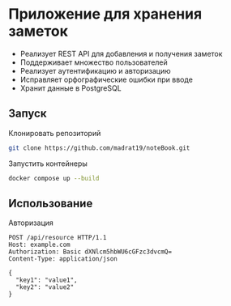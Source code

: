 # Приложение для хранения заметок 
* Реализует REST API для добавления и получения заметок
* Поддерживает множество пользователей
* Реализует аутентификацию и авторизацию
* Исправляет орфографические ошибки при вводе
* Хранит данные в PostgreSQL

## Запуск 
Клонировать репозиторий 
```bash
git clone https://github.com/madrat19/noteBook.git
```
Запустить контейнеры
```bash
docker compose up --build
```

## Использование
Авторизация 
```http
POST /api/resource HTTP/1.1
Host: example.com
Authorization: Basic dXNlcm5hbWU6cGFzc3dvcmQ=
Content-Type: application/json

{
  "key1": "value1",
  "key2": "value2"
}
```

